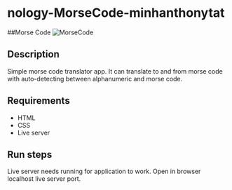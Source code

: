 # nology-MorseCode-minhanthonytat

##Morse Code
![MorseCode](https://github.com/callmepho/nology-MorseCode-minhanthonytat/assets/47295382/f9b24a46-9bf5-4d4c-8a87-1511d12e5af7)

## Description
Simple morse code translator app. It can translate to and from morse code with auto-detecting between alphanumeric and morse code.

## Requirements
- HTML
- CSS
- Live server

## Run steps
Live server needs running for application to work.
Open in browser localhost live server port.
